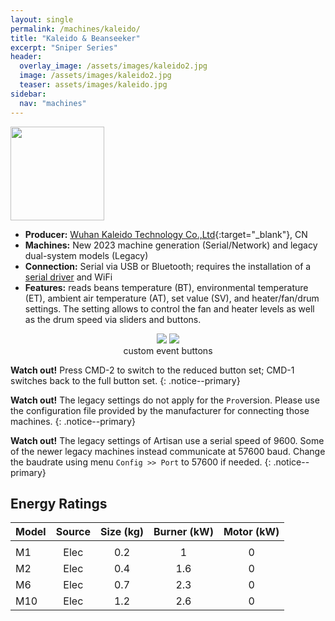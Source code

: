 ```yaml
---
layout: single
permalink: /machines/kaleido/
title: "Kaleido & Beanseeker"
excerpt: "Sniper Series"
header:
  overlay_image: /assets/images/kaleido2.jpg
  image: /assets/images/kaleido2.jpg
  teaser: assets/images/kaleido.jpg
sidebar:
  nav: "machines"
---
```

<img class="tab-image" src="{{ site.baseurl }}/assets/images/supporter-badge.png" width="150px">

* __Producer:__ [Wuhan Kaleido Technology Co.,Ltd](https://kaleidostorm.com/){:target="_blank"}, CN
* __Machines:__ New 2023 machine generation (Serial/Network) and legacy dual-system models (Legacy)
* __Connection:__ Serial via USB or Bluetooth; requires the installation of a [serial driver](/modbus_serial/) and WiFi
* __Features:__ reads beans temperature (BT), environmental temperature (ET), ambient air temperature (AT), set value (SV), and heater/fan/drum settings. The setting allows to control the fan and heater levels as well as the drum speed via sliders and buttons.

<figure>
<center>
<a href="{{ site.baseurl }}/assets/images/kaleido-all-buttons.png" style="width: 80%;">
<img src="{{ site.baseurl }}/assets/images/kaleido-all-buttons.png" ></a>
<a href="{{ site.baseurl }}/assets/images/kaleido-essential-buttons.png" style="width: 80%;">
<img src="{{ site.baseurl }}/assets/images/kaleido-essential-buttons.png" ></a>
    <figcaption>custom event buttons</figcaption>
</center>
</figure>

**Watch out!** 
Press CMD-2 to switch to the reduced button set; CMD-1 switches back to the full button set.
{: .notice--primary}

**Watch out!** The legacy settings do not apply for the `Pro`version. Please use the configuration file provided by the manufacturer for connecting those machines.
{: .notice--primary}

**Watch out!** The legacy settings of Artisan use a serial speed of 9600. Some of the newer legacy machines instead communicate at 57600 baud. Change the baudrate using menu `Config >> Port` to 57600 if needed.
{: .notice--primary}


<a name="EnergyRatings"></a>
## Energy Ratings


|Model|Source|Size (kg)|Burner (kW)|Motor (kW)|
|:-----|:-----:|:-----:|:-----:|:-----:|
|||
| M1 | Elec | 0.2 | 1 | 0
| M2 | Elec | 0.4 | 1.6 | 0
| M6 | Elec | 0.7 | 2.3 | 0
| M10 | Elec | 1.2 | 2.6 | 0
